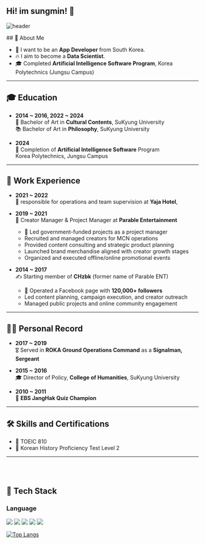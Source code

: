 ## Hi! im sungmin! 👋
<div>
  
![header](https://capsule-render.vercel.app/api?type=waving&color=gradient&height=300&section=header&text=NICE%20TO%20MEET%20YOU%20%F0%9F%A4%97)
</div>

 <!--Body-->
 
<div>
## 👀 About Me

- 🙋 I want to be an **App Developer** from South Korea.  
- 🔥 I aim to become a **Data Scientist**.  
- 🎓 Completed **Artificial Intelligence Software Program**, Korea Polytechnics (Jungsu Campus)  

---

## 🎓 Education

- **2014 ~ 2016, 2022 ~ 2024**  
  🎨 Bachelor of Art in **Cultural Contents**, SuKyung University  
  📚 Bachelor of Art in **Philosophy**, SuKyung University

- **2024**  
  🤖 Completion of **Artificial Intelligence Software** Program  
  Korea Polytechnics, Jungsu Campus

---

## 💼 Work Experience

- **2021 ~ 2022**  
  🏨 responsible for operations and team supervision at **Yaja Hotel**,

- **2019 ~ 2021**  
  👥 Creator Manager & Project Manager at **Parable Entertainment**
  - 🧩 Led government-funded projects as a project manager
  -  Recruited and managed creators for MCN operations
  -  Provided content consulting and strategic product planning
  -  Launched brand merchandise aligned with creator growth stages
  -  Organized and executed offline/online promotional events


- **2014 ~ 2017**  
  ✍️ Starting member of **CHzbk** (former name of Parable ENT)  
  - 📣 Operated a Facebook page with **120,000+ followers**  
  - Led content planning, campaign execution, and creator outreach  
  - Managed public projects and online community engagement

---

## 🏃‍♂️ Personal Record

- **2017 ~ 2019**  
  🎖️ Served in **ROKA Ground Operations Command** as a **Signalman, Sergeant**

- **2015 ~ 2016**  
  🎓 Director of Policy, **College of Humanities**, SuKyung University

- **2010 ~ 2011**  
  🧠 **EBS JangHak Quiz Champion**

---

## 🛠️ Skills and Certifications

- 💬 TOEIC 810  
- 🏺 Korean History Proficiency Test Level 2

---
  <br/> 
  <br/>

  
  ## 🧱 Tech Stack
  ### Language
<img src="https://img.shields.io/badge/Python-3776AB?style=flat-square&logo=Python&logoColor=white"/>
<img src="https://img.shields.io/badge/c-A8B9CC?style=flat-square&logo=c&logoColor=white"/>
<img src="https://img.shields.io/badge/mysql-4479A1?style=flat-square&logo=mysql&logoColor=white"/>
<img src="https://img.shields.io/badge/HTML5-E34F26?style=flat-square&logo=HTML5&logoColor=white"/>
<!--CSS-->
  <img src="https://img.shields.io/badge/CSS3-1572B6?style=flat-square&logo=CSS3&logoColor=white"/>
  <br/>
  
[![Top Langs](https://github-readme-stats.vercel.app/api/top-langs/?username=chocksummersalt)](https://github.com/chocksummersalt/github-readme-stats)

</div>
<!--
**chocksummersalt/chocksummersalt** is a ✨ _special_ ✨ repository because its `README.md` (this file) appears on your GitHub profile.

Here are some ideas to get you started:

- 🔭 I’m currently working on ...
- 🌱 I’m currently learning ...
- 👯 I’m looking to collaborate on ...
- 🤔 I’m looking for help with ...
- 💬 Ask me about ...
- 📫 How to reach me: ...
- 😄 Pronouns: ...
- ⚡ Fun fact: ...
-->
